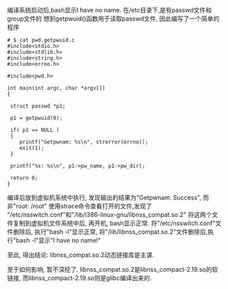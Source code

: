 编译系统启动后,bash显示I have no name.
在/etc目录下,是有passwd文件和group文件的
想到getpwuid()函数用于读取passwd文件, 因此编写了一个简单的程序
```
# $ cat pwd.getpwuid.c 
#include<stdio.h>
#include<stdlib.h>
#include<string.h>
#include<errno.h>

#include<pwd.h>

int main(int argc, char *argv[])
{
 
 struct passwd *p1;
 
 p1 = getpwuid(0);
 
 if( p1 == NULL )
 {
 	printf("Getpwnam: %s\n", strerror(errno));
 	exit(1);
 }

 printf("%s: %s\n", p1->pw_name, p1->pw_dir);

 return 0;
}

```
编译后放到虚拟机系统中执行, 发现输出的结果为"Getpwnam: Success", 而非"root: /root"
使用strace命令查看打开的文件,发现了
"/etc/nsswitch.conf"和"/lib/i386-linux-gnu/libnss_compat.so.2"
将这两个文件复制到虚拟机文件系统中后, 再开机, bash显示正常.
将"/etc/nsswitch.conf"文件删除后, 执行"bash -l"显示正常,
将"/lib/libnss_compat.so.2"文件删除后,执行"bash -l"显示"I have no name!"

至此, 得出结论: libnss_compat.so.2动态链接库是主谋.

至于如何影响, 暂不深挖了. libnss_compat.so.2是libnss_compact-2.19.so的软链接,
而libnss_compact-2.19.so则是glibc编译出来的.




